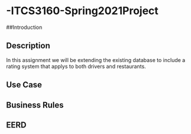# -ITCS3160-Spring2021Project
##Introduction

## Description
In this assignment we will be extending the existing database to include a rating system that applys to both drivers and restaurants.

## Use Case

## Business Rules

## EERD
